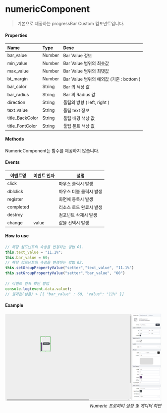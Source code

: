 # numericComponent
> 기본으로 제공하는 progressBar Custom 컴포넌트입니다.

#### Properties
| Name       | Type    | Desc                                                |
| :--------- | :------ | :-------------------------------------------------- |
| bar_value | Number  | Bar Value 정보                                        |
| min_value | Number  | Bar Value 범위의 최솟값                                |
| max_value | Number  | Bar Value 범위의 최댓값                                |
| bt_margin | Number  | Bar Value 범위의 예외값 (기준 : bottom )                |
| bar_color | String  | Bar 의 색상 값                                         |
| bar_radius | String  | Bar 의 Radius 값                                      |
| direction | String  | 툴팁의 방향 ( left, right )                            |
| text_value | String  | 툴팁 text 정보                                         |
| title_BackColor | String  | 툴팁 배경 색상 값                                  |
| title_FontColor | String  | 툴팁 폰트 색상 값                                  |

#### Methods

NumericComponent는 함수를 제공하지 않습니다.

#### Events
|이벤트명|이벤트 인자|설명|
|---|---|---|
|click||마우스 클릭시 발생|
|dblclick||마우스 더블 클릭시 발생|
|register||화면에 등록시 발생|
|completed||리소스 로드 완료시 발생|
|destroy||컴포넌트 삭제시 발생|
|change|value|값을 선택시 발생|

#### How to use
```js
// 해당 컴포넌트의 속성을 변경하는 방법 01.
this.text_value = "11.1%";
this.bar_value = 60;
// 해당 컴포넌트의 속성을 변경하는 방법 02.
this.setGroupPropertyValue("setter","text_value", "11.1%")
this.setGroupPropertyValue("setter","bar_value", "60")

// 이벤트 인자 확인 방법
console.log(event.data.value);
// 결과값(샘플) > [{ "bar_value" : 60, "value": "11%" }]
```

#### Example

![gras](./images/numeric.png)
<p align="right" style="margin-top: -.85em;font-style: italic;">Numeric 프로퍼티 설정 및 에디터 화면</p>
